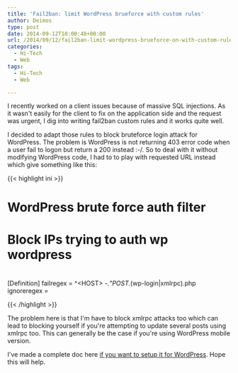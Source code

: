 ```yaml
---
title: 'Fail2ban: limit WordPress brueforce with custom rules'
author: Deimos
type: post
date: 2014-09-12T10:00:48+00:00
url: /2014/09/12/fail2ban-limit-wordpress-brueforce-on-with-custom-rules/
categories:
  - Hi-Tech
  - Web
tags:
  - Hi-Tech
  - Web

---
```


I recently worked on a client issues because of massive SQL injections. As it wasn't easily for the client to fix on the application side and the request was urgent, I dig into writing fail2ban custom rules and it works quite well.

I decided to adapt those rules to block bruteforce login attack for WordPress. The problem is WordPress is not returning 403 error code when a user fail to logon but return a 200 instead :-/. So to deal with it without modifying WordPress code, I had to to play with requested URL instead which give something like this:

{{< highlight ini >}}
# WordPress brute force auth filter
#
# Block IPs trying to auth wp wordpress
#
[Definition]
failregex = ^&lt;HOST&gt; -.*"POST.*(wp-login|xmlrpc)\.php
ignoreregex =

{{< /highlight >}}

The problem here is that I'm have to block xmlrpc attacks too which can lead to blocking yourself if you're attempting to update several posts using xmlrpc too. This can generally be the case if you're using WordPress mobile version.

I've made a complete doc here [if you want to setup it for WordPress](https://wiki.deimos.fr/Fail2ban_:_mise_en_place_de_r%C3%A8gles_automatis%C3%A9es_iptables_pour_contrer_les_attaques_par_bruteforce). Hope this will help.